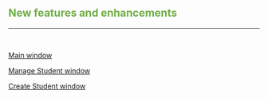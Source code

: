 ## <span style="color:#70ad47">New features and enhancements</span><br>

---

<br>

[Main window](/StudentApp/Release-Notes-About-this-release/New-features-and-enhancements/Main-window.md)

[Manage Student window](/StudentApp/Release-Notes-About-this-release/New-features-and-enhancements/Manage-Student-window)

[Create Student window](/StudentApp/Release-Notes-About-this-release/New-features-and-enhancements/Create-Student-window)
